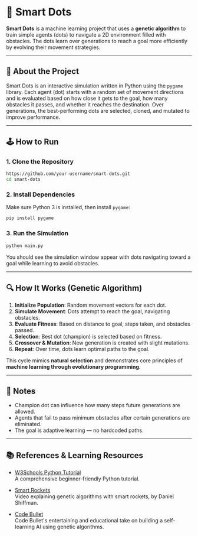 # 🎯 Smart Dots

**Smart Dots** is a machine learning project that uses a **genetic algorithm** to train simple agents (dots) to navigate a 2D environment filled with obstacles. The dots learn over generations to reach a goal more efficiently by evolving their movement strategies.

---

## 🧠 About the Project

Smart Dots is an interactive simulation written in Python using the `pygame` library. Each agent (dot) starts with a random set of movement directions and is evaluated based on how close it gets to the goal, how many obstacles it passes, and whether it reaches the destination. Over generations, the best-performing dots are selected, cloned, and mutated to improve performance.

---

## 🕹️ How to Run

### 1. Clone the Repository

```bash
https://github.com/your-username/smart-dots.git
cd smart-dots
```

### 2. Install Dependencies

Make sure Python 3 is installed, then install `pygame`:

```bash
pip install pygame
```

### 3. Run the Simulation

```bash
python main.py
```

You should see the simulation window appear with dots navigating toward a goal while learning to avoid obstacles.

---

## 🔍 How It Works (Genetic Algorithm)

1. **Initialize Population**: Random movement vectors for each dot.
2. **Simulate Movement**: Dots attempt to reach the goal, navigating obstacles.
3. **Evaluate Fitness**: Based on distance to goal, steps taken, and obstacles passed.
4. **Selection**: Best dot (champion) is selected based on fitness.
5. **Crossover & Mutation**: New generation is created with slight mutations.
6. **Repeat**: Over time, dots learn optimal paths to the goal.

This cycle mimics **natural selection** and demonstrates core principles of **machine learning through evolutionary programming**.

---

## 📌 Notes

- Champion dot can influence how many steps future generations are allowed.
- Agents that fail to pass minimum obstacles after certain generations are eliminated.
- The goal is adaptive learning — no hardcoded paths.

---


## 📚 References & Learning Resources

- [W3Schools Python Tutorial](https://www.w3schools.com/python/)  
  A comprehensive beginner-friendly Python tutorial.

- [Smart Rockets](https://www.youtube.com/watch?v=Wgn_aPH3OEk&list=LL&index=5)  
  Video explaining genetic algorithms with smart rockets, by Daniel Shiffman.

- [Code Bullet](https://www.youtube.com/watch?v=BOZfhUcNiqk&list=LL&index=9)  
  Code Bullet's entertaining and educational take on building a self-learning AI using genetic algorithms.
